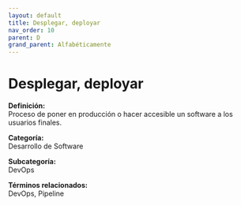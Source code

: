 ```yaml
---
layout: default
title: Desplegar, deployar
nav_order: 10
parent: D
grand_parent: Alfabéticamente
---
```


# Desplegar, deployar

**Definición:**  
Proceso de poner en producción o hacer accesible un software a los usuarios finales.

**Categoría:**  
Desarrollo de Software  

**Subcategoría:**  
DevOps

**Términos relacionados:**  
DevOps, Pipeline
